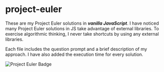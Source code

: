 # project-euler
These are my Project Euler solutions in ***vanilla JavaScript***. I have noticed many Project Euler solutions in JS take advantage of external libraries. To exercise algorithmic thinking, I never take shortcuts by using any external libraries.

Each file includes the question prompt and a brief description of my approach. I have also added the execution time for every solution.

![Project Euler Badge](https://projecteuler.net/profile/dwrdbg.png)
